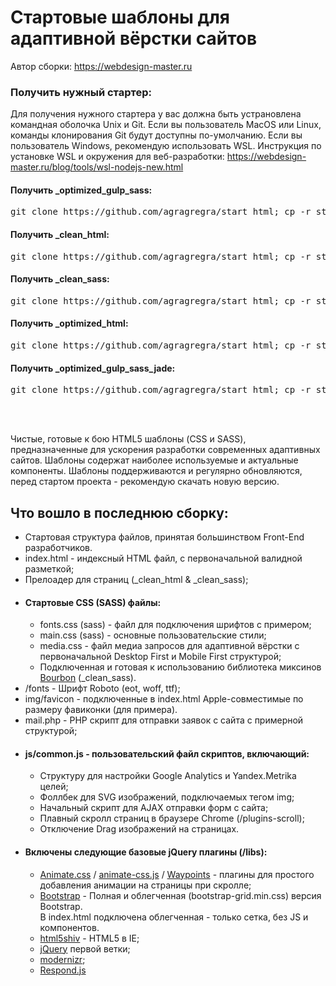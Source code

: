 <h1>Стартовые шаблоны для адаптивной вёрстки сайтов</h1>

<p>Автор сборки: <a href="https://webdesign-master.ru" target="_blank">https://webdesign-master.ru</a></p>

<h3>Получить нужный стартер:</h3>

<p>Для получения нужного стартера у вас должна быть устрановлена командная оболочка Unix и Git. Если вы пользователь MacOS или Linux, команды клонирования Git будут доступны по-умолчанию. Если вы пользователь Windows, рекомендую использовать WSL. Инструкция по установке WSL и окружения для веб-разработки: <a href="https://webdesign-master.ru/blog/tools/wsl-nodejs-new.html">https://webdesign-master.ru/blog/tools/wsl-nodejs-new.html</a></p>

<h4>Получить _optimized_gulp_sass:</h4>
<pre>git clone https://github.com/agragregra/start_html; cp -r start_html/_optimized_gulp_sass .; rm -rf start_html</pre>

<h4>Получить _clean_html:</h4>
<pre>git clone https://github.com/agragregra/start_html; cp -r start_html/_clean_html .; rm -rf start_html</pre>

<h4>Получить _clean_sass:</h4>
<pre>git clone https://github.com/agragregra/start_html; cp -r start_html/_clean_sass .; rm -rf start_html</pre>

<h4>Получить _optimized_html:</h4>
<pre>git clone https://github.com/agragregra/start_html; cp -r start_html/_optimized_html .; rm -rf start_html</pre>

<h4>Получить _optimized_gulp_sass_jade:</h4>
<pre>git clone https://github.com/agragregra/start_html; cp -r start_html/_optimized_gulp_sass_jade .; rm -rf start_html</pre>

<br><br>

<p>Чистые, готовые к бою HTML5 шаблоны (CSS и SASS), предназначенные для ускорения разработки современных адаптивных сайтов. Шаблоны содержат наиболее используемые и актуальные компоненты.
Шаблоны поддерживаются и регулярно обновляются, перед стартом проекта - рекомендую скачать новую версию.</p>

<h2>Что вошло в последнюю сборку:</h2>

<ul>
	<li>Стартовая структура файлов, принятая большинством Front-End разработчиков.</li>
	<li>index.html - индексный HTML файл, с первоначальной валидной разметкой;</li>
	<li>Прелоадер для страниц (_clean_html & _clean_sass);</li>
	<li>
		<h4>Стартовые CSS (SASS) файлы:</h4>
		<ul>
			<li>fonts.css (sass) - файл для подключения шрифтов с примером;</li>
			<li>main.css (sass) - основные пользовательские стили;</li>
			<li>media.css - файл медиа запросов для адаптивной вёрстки с первоначальной Desktop First и Mobile First структурой;</li>
			<li>Подключенная и готовая к использованию библиотека миксинов <a href="http://bourbon.io/" target="_blank">Bourbon</a> (_clean_sass).</li>
		</ul>
	</li>
	<li>/fonts - Шрифт Roboto (eot, woff, ttf);</li>
	<li>img/favicon - подключенные в index.html Apple-совместимые по размеру фавиконки (для примера).</li>
	<li>mail.php - PHP скрипт для отправки заявок с сайта с примерной структурой;</li>
	<li>
		<h4>js/common.js - пользовательский файл скриптов, включающий:</h4>
		<ul>
		 	<li>Структуру для настройки Google Analytics и Yandex.Metrika целей;</li>
		 	<li>Фоллбек для SVG изображений, подключаемых тегом img;</li>
		 	<li>Начальный скрипт для AJAX отправки форм с сайта;</li>
		 	<li>Плавный скролл страниц в браузере Chrome (/plugins-scroll);</li>
		 	<li>Отключение Drag изображений на страницах.</li>
		</ul>
	</li>
	<li>
		<h4>Включены следующие базовые jQuery плагины (/libs):</h4>
		<ul>
			<li><a href="http://daneden.github.io/animate.css/" target="_blank">Animate.css</a> / <a href="http://webdesign-master.ru" target="_blank">animate-css.js</a> / <a href="http://imakewebthings.com/waypoints/" target="_blank">Waypoints</a> - плагины для простого добавления анимации на страницы при скролле;</li>
			<li><a href="http://getbootstrap.com/" target="_blank">Bootstrap</a> - Полная и облегченная (bootstrap-grid.min.css) версия Bootstrap.
				<br>В index.html подключена облегченная - только сетка, без JS и компонентов.</li>
			<li><a href="https://github.com/aFarkas/html5shiv" target="_blank">html5shiv</a> - HTML5 в IE;</li>
			<li><a href="https://jquery.com" target="_blank">jQuery</a> первой ветки;</li>
			<li><a href="http://modernizr.com" target="_blank">modernizr</a>;</li>
			<li><a href="https://github.com/scottjehl/Respond" target="_blank">Respond.js</a></li>
		</ul>
	</li>
</ul>
